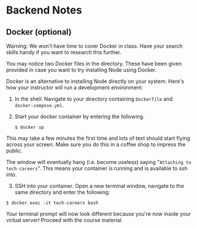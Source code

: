 # Backend Notes
## Docker (optional)
Warning: We won't have time to cover Docker in class. Have your search skills handy if you want to research this further.

You may notice two Docker files in the directory. These have been given provided in case you want to try installing Node using Docker.

Docker is an alternative to installing Node directly on your system. Here's how your instructor will run a development environment:

1. In the shell: Navigate to your directory containing `Dockerfile` and `docker-compose.yml`.

2. Start your docker container by entering the following. 

    ```shell
    $ docker up
    ```

This may take a few minutes the first time and lots of text should start flying across your screen. Make sure you do this in a coffee shop to impress the public.

The window will eventually hang (i.e. become useless) saying "`Attaching to tech-careers`". This means your container is running and is available to ssh into.

3. SSH into your container. Open a new terminal window, navigate to the same directory and enter the following:

```shell
$ docker exec -it tech-careers bash
```

Your terminal prompt will now look different because you're now inside your virtual server! Proceed with the course material.